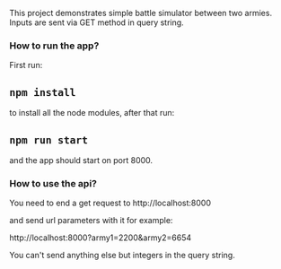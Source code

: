 This project demonstrates simple battle simulator between two armies. Inputs are sent via GET method in query string. 

### How to run the app?

First run:

## `npm install`

to install all the node modules, after that run:


## `npm run start`

and the app should start on port 8000.


### How to use the api?

You need to end a get request to http://localhost:8000

and send url parameters with it for example:

http://localhost:8000?army1=2200&army2=6654

You can't send anything else but integers in the query string.




